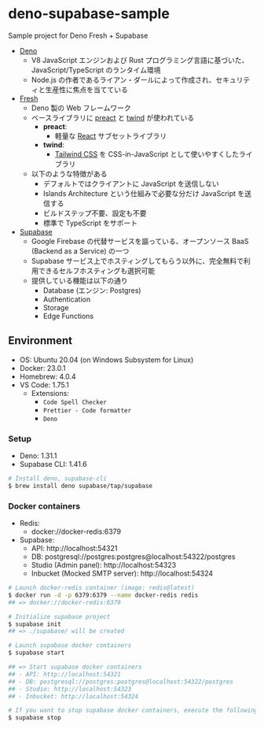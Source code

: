 # deno-supabase-sample

Sample project for Deno Fresh + Supabase

- [Deno](https://deno.land)
    - V8 JavaScript エンジンおよび Rust プログラミング言語に基づいた、JavaScript/TypeScript のランタイム環境
    - Node.js の作者であるライアン・ダールによって作成され、セキュリティと生産性に焦点を当てている
- [Fresh](https://fresh.deno.dev)
    - Deno 製の Web フレームワーク
    - ベースライブラリに [preact](https://preactjs.com) と [twind](https://twind.dev) が使われている
        - **preact**:
            - 軽量な [React](https://reactjs.org) サブセットライブラリ
        - **twind**:
            - [Tailwind CSS](https://tailwindcss.com) を CSS-in-JavaScript として使いやすくしたライブラリ
    - 以下のような特徴がある
        - デフォルトではクライアントに JavaScript を送信しない
        - Islands Architecture という仕組みで必要な分だけ JavaScript を送信する
        - ビルドステップ不要、設定も不要
        - 標準で TypeScript をサポート
- [Supabase](https://supabase.com)
    - Google Firebase の代替サービスを謳っている、オープンソース BaaS (Backend as a Service) の一つ
    - Supabase サービス上でホスティングしてもらう以外に、完全無料で利用できるセルフホスティングも選択可能
    - 提供している機能は以下の通り
        - Database (エンジン: Postgres)
        - Authentication
        - Storage
        - Edge Functions

## Environment

- OS: Ubuntu 20.04 (on Windows Subsystem for Linux)
- Docker: 23.0.1
- Homebrew: 4.0.4
- VS Code: 1.75.1
    - Extensions:
        - `Code Spell Checker`
        - `Prettier - Code formatter`
        - `Deno`

### Setup
- Deno: 1.31.1
- Supabase CLI: 1.41.6

```bash
# Install deno, supabase-cli
$ brew install deno supabase/tap/supabase
```

### Docker containers
- Redis:
    - docker://docker-redis:6379
- Supabase:
    - API: http://localhost:54321
    - DB: postgresql://postgres:postgres@localhost:54322/postgres
    - Studio (Admin panel): http://localhost:54323
    - Inbucket (Mocked SMTP server): http://localhost:54324

```bash
# Launch docker-redis container (image: redis@latest)
$ docker run -d -p 6379:6379 --name docker-redis redis
## => docker://docker-redis:6379

# Initialize supabase project
$ supabase init
## => ./supabase/ will be created

# Launch supabase docker containers
$ supabase start

## => Start supabase docker containers
## - API: http://localhost:54321
## - DB: postgresql://postgres:postgres@localhost:54322/postgres
## - Studio: http://localhost:54323
## - Inbucket: http://localhost:54324

# If you want to stop supabase docker containers, execute the following command
$ supabase stop
```
